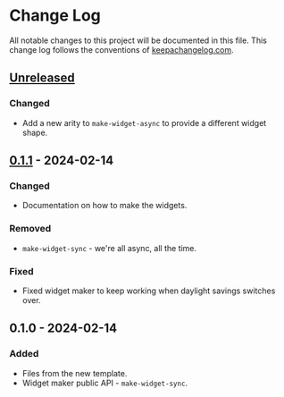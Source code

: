 # Change Log
All notable changes to this project will be documented in this file. This change log follows the conventions of [keepachangelog.com](http://keepachangelog.com/).

## [Unreleased]
### Changed
- Add a new arity to `make-widget-async` to provide a different widget shape.

## [0.1.1] - 2024-02-14
### Changed
- Documentation on how to make the widgets.

### Removed
- `make-widget-sync` - we're all async, all the time.

### Fixed
- Fixed widget maker to keep working when daylight savings switches over.

## 0.1.0 - 2024-02-14
### Added
- Files from the new template.
- Widget maker public API - `make-widget-sync`.

[Unreleased]: https://sourcehost.site/your-name/blackjack-v2/compare/0.1.1...HEAD
[0.1.1]: https://sourcehost.site/your-name/blackjack-v2/compare/0.1.0...0.1.1
